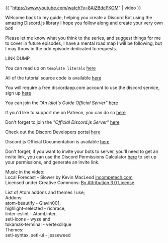 {{ "https://www.youtube.com/watch?v=8AiZBdcPKOM" | video }}

Welcome back to my guide, helping you create a Discord Bot using the amazing Discord.js library I hope you follow along and create your very own bot!

Please let me know what you think to the series, and suggest things for me to cover in future episodes, I have a mental road map I will be following, but I may throw in the odd episode dedicated to requests.

LINK DUMP  

You can read up on `template literals` [here](https://developer.mozilla.org/en/docs/Web/JavaScript/Reference/Template_literals)

All of the tutorial source code is available [here](https://github.com/AnIdiotsGuide/Tutorial-Bot)

You will require a free discordapp.com account to use the discord service, sign up [here](https://discordapp.com/hypesquad?ref=PYisfiCTRf)

You can join the _"An Idiot's Guide Official Server"_ [here](https://discord.gg/gkZCQtH)

If you'd like to support me on Patreon, you can do so [here](https://www.patreon.com/anidiotsguide)

Don't forget to join the _"Official Discord.js Server"_ [here](https://discord.gg/bRCvFy9)

Check out the Discord Developers portal [here](https://discordapp.com/developers/docs/intro)

Discord.js Official Documentation is available [here](https://discord.js.org/#!/)

Don't forget, if you want to invite your bots to server, you'll need to get an invite link, you can use the Discord Permissions Calculator [here](https://finitereality.github.io/permissions/?v=0) to set up your permissions, and generate an invite link.

Music in the video:  
Local Forecast - Slower by Kevin MacLeod [incompetech.com](incompetech.com)  
Licensed under Creative Commons: [By Attribution 3.0 License](http://creativecommons.org/licenses/by/3.0/)
  
List of Atom addons and themes I use;  
Addons:  
atom-beautify - Glavin001,  
highlight-selected - richrace,  
linter-eslint - AtomLinter,  
seti-icons - wyze and  
tokamak-terminal - vertexclique  
Themes:  
seti-syntax, seti-ui - jesseweed